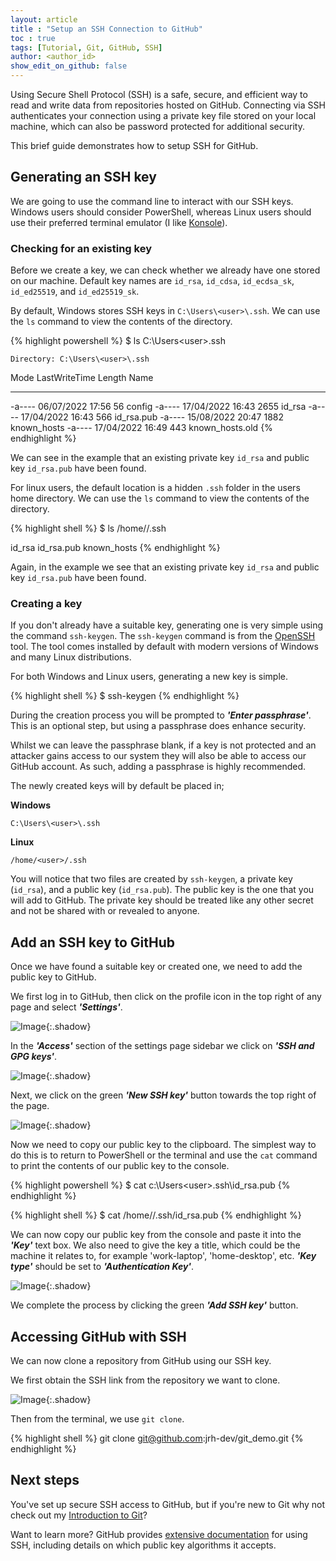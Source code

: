 ```yaml
---
layout: article
title : "Setup an SSH Connection to GitHub"
toc : true
tags: [Tutorial, Git, GitHub, SSH]
author: <author_id>
show_edit_on_github: false
---
```


Using Secure Shell Protocol (SSH) is a safe, secure, and efficient way to read and write data from repositories hosted on GitHub. Connecting via SSH authenticates your connection using a private key file stored on your local machine, which can also be password protected for additional security.

This brief guide demonstrates how to setup SSH for GitHub.

## Generating an SSH key

We are going to use the command line to interact with our SSH keys. Windows users should consider PowerShell, whereas Linux users should use their preferred terminal emulator (I like [Konsole](https://konsole.kde.org/)).

### Checking for an existing key

Before we create a key, we can check whether we already have one stored on our machine. Default key names are `id_rsa`, `id_cdsa`, `id_ecdsa_sk`, `id_ed25519`, and `id_ed25519_sk`.

By default, Windows stores SSH keys in `C:\Users\<user>\.ssh`. We can use the `ls` command to view the contents of the directory.

{% highlight powershell %}
$ ls C:\Users\<user>\.ssh

    Directory: C:\Users\<user>\.ssh

Mode                 LastWriteTime         Length Name
----                 -------------         ------ ----
-a----        06/07/2022     17:56             56 config
-a----        17/04/2022     16:43           2655 id_rsa
-a----        17/04/2022     16:43            566 id_rsa.pub
-a----        15/08/2022     20:47           1882 known_hosts
-a----        17/04/2022     16:49            443 known_hosts.old
{% endhighlight %}

We can see in the example that an existing private key `id_rsa` and public key `id_rsa.pub` have been found.

For linux users, the default location is a hidden `.ssh` folder in the users home directory. We can use the `ls` command to view the contents of the directory.

{% highlight shell %}
$ ls /home/<user>/.ssh

id_rsa  id_rsa.pub  known_hosts
{% endhighlight %}

Again, in the example we see that an existing private key `id_rsa` and public key `id_rsa.pub` have been found.

### Creating a key

If you don't already have a suitable key, generating one is very simple using the command `ssh-keygen`. The `ssh-keygen` command is from the [OpenSSH](https://en.wikipedia.org/wiki/OpenSSH) tool. The tool comes installed by default with modern versions of Windows and many Linux distributions.

For both Windows and Linux users, generating a new key is simple.

{% highlight shell %}
$ ssh-keygen
{% endhighlight %}

During the creation process you will be prompted to ***'Enter passphrase'***. This is an optional step, but using a passphrase does enhance security.

Whilst we can leave the passphrase blank, if a key is not protected and an attacker gains access to our system they will also be able to access our GitHub account. As such, adding a passphrase is highly recommended.

The newly created keys will by default be placed in;

**Windows** 

`C:\Users\<user>\.ssh`

**Linux** 

`/home/<user>/.ssh`

You will notice that two files are created by `ssh-keygen`, a private key (`id_rsa`), and a public key (`id_rsa.pub`). The public key is the one that you will add to GitHub. The private key should be treated like any other secret and not be shared with or revealed to anyone.

## Add an SSH key to GitHub

Once we have found a suitable key or created one, we need to add the public key to GitHub.

We first log in to GitHub, then click on the profile icon in the top right of any page and select ***'Settings'***.

![Image](/assets/img/ssh-to-github/img01.png){:.shadow}

In the ***'Access'*** section of the settings page sidebar we click on ***'SSH and GPG keys'***.

![Image](/assets/img/ssh-to-github/img02.png){:.shadow}

Next, we click on the green ***'New SSH key'*** button towards the top right of the page.

![Image](/assets/img/ssh-to-github/img03.png){:.shadow}

Now we need to copy our public key to the clipboard. The simplest way to do this is to return to PowerShell or the terminal and use the `cat` command to print the contents of our public key to the console. 

{% highlight powershell %}
$ cat c:\Users\<user>\.ssh\id_rsa.pub
{% endhighlight %}

{% highlight shell %}
$ cat /home/<user>/.ssh/id_rsa.pub 
{% endhighlight %}

We can now copy our public key from the console and paste it into the ***'Key'*** text box. We also need to give the key a title, which could be the machine it relates to, for example 'work-laptop', 'home-desktop', etc. ***'Key type'*** should be set to ***'Authentication Key'***.

![Image](/assets/img/ssh-to-github/img04.png){:.shadow}

We complete the process by clicking the green ***'Add SSH key'*** button.

## Accessing GitHub with SSH

We can now clone a repository from GitHub using our SSH key.

We first obtain the SSH link from the repository we want to clone.

![Image](/assets/img/ssh-to-github/gif01.gif){:.shadow}

Then from the terminal, we use `git clone`.

{% highlight shell %}
git clone git@github.com:jrh-dev/git_demo.git
{% endhighlight %}

## Next steps

You've set up secure SSH access to GitHub, but if you're new to Git why not check out my [Introduction to Git](https://jrh-dev.github.io/posts/intro_to_git/)?

Want to learn more? GitHub provides [extensive documentation](https://docs.github.com/en/authentication/connecting-to-github-with-ssh/about-ssh) for using SSH, including details on which public key algorithms it accepts.

